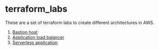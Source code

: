 # terraform_labs

These are a set of terraform labs to create different architectures in AWS.

1. [Bastion host](./bastion_host/)
1. [Application load balancer](./alb_asg/)
1. [Serverless application](./serverless/)

